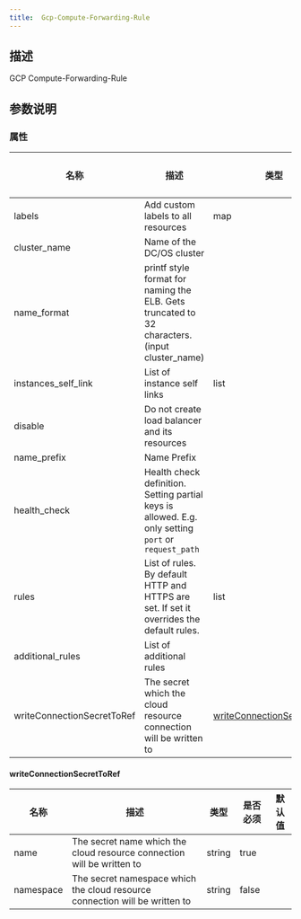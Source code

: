 ```yaml
---
title:  Gcp-Compute-Forwarding-Rule
---
```


## 描述

GCP Compute-Forwarding-Rule

## 参数说明


### 属性

 名称 | 描述 | 类型 | 是否必须 | 默认值 
 ------------ | ------------- | ------------- | ------------- | ------------- 
 labels | Add custom labels to all resources | map | false |  
 cluster_name | Name of the DC/OS cluster |  | true |  
 name_format | printf style format for naming the ELB. Gets truncated to 32 characters. (input cluster_name) |  | false |  
 instances_self_link | List of instance self links | list | false |  
 disable | Do not create load balancer and its resources |  | false |  
 name_prefix | Name Prefix |  | false |  
 health_check | Health check definition. Setting partial keys is allowed. E.g. only setting `port` or `request_path` |  | false |  
 rules | List of rules. By default HTTP and HTTPS are set. If set it overrides the default rules. | list | false |  
 additional_rules | List of additional rules |  | false |  
 writeConnectionSecretToRef | The secret which the cloud resource connection will be written to | [writeConnectionSecretToRef](#writeConnectionSecretToRef) | false |  


#### writeConnectionSecretToRef

 名称 | 描述 | 类型 | 是否必须 | 默认值 
 ------------ | ------------- | ------------- | ------------- | ------------- 
 name | The secret name which the cloud resource connection will be written to | string | true |  
 namespace | The secret namespace which the cloud resource connection will be written to | string | false |  
